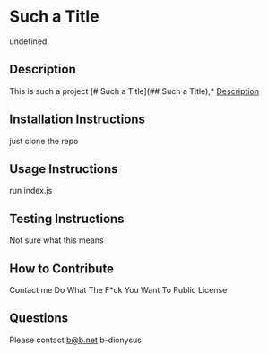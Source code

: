 # Such a Title
undefined
## Description
This is such a project
[# Such a Title](## Such a Title),* [Description](#description)
## Installation Instructions
just clone the repo
## Usage Instructions
run index.js
## Testing Instructions
Not sure what this means
## How to Contribute
Contact me
Do What The F*ck You Want To Public License
## Questions
Please contact b@b.net
b-dionysus
